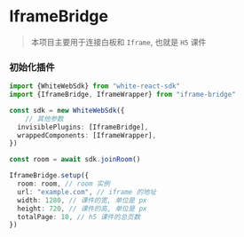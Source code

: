 # IframeBridge

> 本项目主要用于连接白板和 `Iframe`, 也就是 `H5` 课件

### 初始化插件

``` typescript
import {WhiteWebSdk} from "white-react-sdk"
import {IframeBridge, IframeWrapper} from "iframe-bridge"

const sdk = new WhiteWebSdk({
 	// 其他参数
  invisiblePlugins: [IframeBridge],
  wrappedComponents: [IframeWrapper],
})

const room = await sdk.joinRoom()

IframeBridge.setup({
  room: room, // room 实例
  url: "example.com", // iframe 的地址
  width: 1280, // 课件的宽, 单位是 px
  height: 720, // 课件的高, 单位是 px
  totalPage: 10, // h5 课件的总页数
})
```

